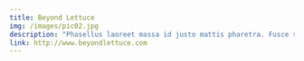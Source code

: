 ```yaml
---
title: Beyond Lettuce
img: /images/pic02.jpg
description: "Phasellus laoreet massa id justo mattis pharetra. Fusce suscipit ligula vel quam viverra sit amet mollis tortor congue. Sed quis mauris sit amet magna accumsan tristique. Curabitur leo nibh, rutrum eu malesuada in, tristique at erat lorem ipsum dolor sit amet lorem ipsum sed."
link: http://www.beyondlettuce.com
---
```

